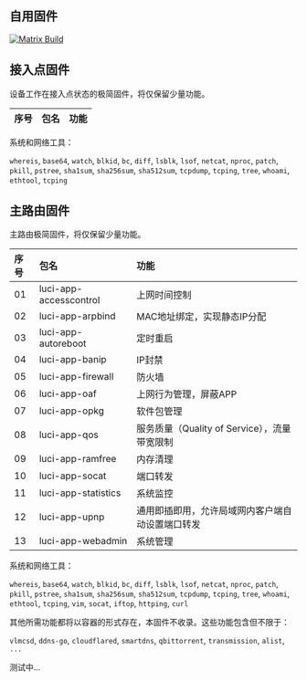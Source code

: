 ## 自用固件

[![Matrix Build](https://github.com/mia0x75/fwab/actions/workflows/matrix.yml/badge.svg)](https://github.com/mia0x75/fwab/actions/workflows/matrix.yml)

## 接入点固件
设备工作在接入点状态的极简固件，将仅保留少量功能。

| 序号 | 包名 | 功能 |
| :- | :- | :- |


系统和网络工具：

```whereis```, ```base64```, ```watch```, ```blkid```, ```bc```, ```diff```, ```lsblk```, ```lsof```, ```netcat```, ```nproc```, ```patch```, ```pkill```, ```pstree```, ```sha1sum```, ```sha256sum```, ```sha512sum```, ```tcpdump```, ```tcping```, ```tree```, ```whoami```, ```ethtool```, ```tcping```

## 主路由固件

主路由极简固件，将仅保留少量功能。

| 序号 | 包名 | 功能 |
| :-- | :-- | :-- |
| 01 | luci-app-accesscontrol | 上网时间控制 |
| 02 | luci-app-arpbind       | MAC地址绑定，实现静态IP分配 |
| 03 | luci-app-autoreboot    | 定时重启 |
| 04 | luci-app-banip         | IP封禁 |
| 05 | luci-app-firewall      | 防火墙 |
| 06 | luci-app-oaf           | 上网行为管理，屏蔽APP |
| 07 | luci-app-opkg          | 软件包管理 |
| 08 | luci-app-qos           | 服务质量（Quality of Service），流量带宽限制 |
| 09 | luci-app-ramfree       | 内存清理 |
| 10 | luci-app-socat         | 端口转发 |
| 11 | luci-app-statistics    | 系统监控 |
| 12 | luci-app-upnp          | 通用即插即用，允许局域网内客户端自动设置端口转发 |
| 13 | luci-app-webadmin      | 系统管理 |

系统和网络工具：

```whereis```, ```base64```, ```watch```, ```blkid```, ```bc```, ```diff```, ```lsblk```, ```lsof```, ```netcat```, ```nproc```, ```patch```, ```pkill```, ```pstree```, ```sha1sum```, ```sha256sum```, ```sha512sum```, ```tcpdump```, ```tcping```, ```tree```, ```whoami```, ```ethtool```, ```tcping```, ```vim```, ```socat```, ```iftop```, ```httping```, ```curl```

其他所需功能都将以容器的形式存在，本固件不收录。这些功能包含但不限于：

```vlmcsd```, ```ddns-go```, ```cloudflared```, ```smartdns```, ```qbittorrent```, ```transmission```, ```alist```, ```...```

测试中...
<!--
latest: v23.05.2
-->
